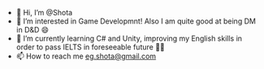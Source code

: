 - 👋 Hi, I’m @Shota
- 👀 I’m interested in Game Developmnt! Also I am quite good at being DM in D&D 😄
- 🌱 I’m currently learning C# and Unity, improving my English skills in order to pass IELTS in foreseeable future 👨‍🎓
- 📫 How to reach me eg.shota@gmail.com


<!---
Strelok78/Strelok78 is a ✨ special ✨ repository because its `README.md` (this file) appears on your GitHub profile.
You can click the Preview link to take a look at your changes.
--->

